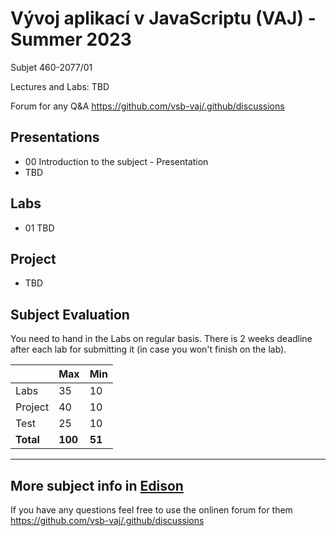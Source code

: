 # Vývoj aplikací v JavaScriptu (VAJ) - Summer 2023 
Subjet 460-2077/01

Lectures and Labs: TBD

Forum for any Q&A https://github.com/vsb-vaj/.github/discussions

## Presentations 
- 00 Introduction to the subject - Presentation
- TBD

## Labs
- 01 TBD

## Project
- TBD

## Subject Evaluation
You need to hand in the Labs on regular basis. There is 2 weeks deadline after each lab for submitting it (in case you won't finish on the lab). 

|           | Max     | Min    |
|-----------|---------|--------|
| Labs      |    35   |   10   |
| Project   |    40   |   10   |
| Test      |    25   |   10   |
| **Total** | **100** | **51** |

------------------------
## More subject info in [Edison](https://edison.sso.vsb.cz/cz.vsb.edison.edu.study.prepare.web/SubjectVersion.faces?version=460-2077/01&studyPlanId=24376&locale=cs)

If you have any questions feel free to use the onlinen forum for them https://github.com/vsb-vaj/.github/discussions
